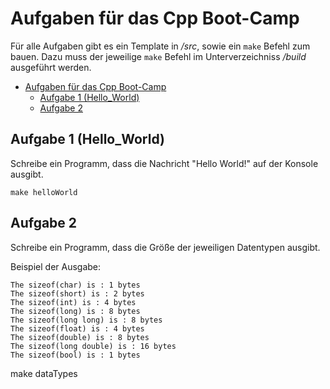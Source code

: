 # Aufgaben für das Cpp Boot-Camp

Für alle Aufgaben gibt es ein Template in */src*, sowie ein ``make`` Befehl zum bauen. Dazu muss der jeweilige ``make`` Befehl im Unterverzeichniss */build* ausgeführt werden.

- [Aufgaben für das Cpp Boot-Camp](#aufgaben-für-das-cpp-boot-camp)
  - [Aufgabe 1 (Hello\_World)](#aufgabe-1-hello_world)
  - [Aufgabe 2](#aufgabe-2)

## Aufgabe 1 (Hello_World)

Schreibe ein Programm, dass die Nachricht "Hello World!" auf der Konsole ausgibt.

``make helloWorld``

## Aufgabe 2

Schreibe ein Programm, dass die Größe der jeweiligen Datentypen ausgibt.

Beispiel der Ausgabe:

```shell
The sizeof(char) is : 1 bytes
The sizeof(short) is : 2 bytes
The sizeof(int) is : 4 bytes
The sizeof(long) is : 8 bytes
The sizeof(long long) is : 8 bytes
The sizeof(float) is : 4 bytes
The sizeof(double) is : 8 bytes
The sizeof(long double) is : 16 bytes
The sizeof(bool) is : 1 bytes
```

make dataTypes
